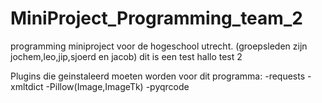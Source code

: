 # MiniProject_Programming_team_2
programming miniproject voor de hogeschool utrecht. (groepsleden zijn jochem,leo,jip,sjoerd en jacob) dit is een test
hallo test 2

Plugins die geinstaleerd moeten worden voor dit programma:
-requests
-xmltdict
-Pillow(Image,ImageTk)
-pyqrcode